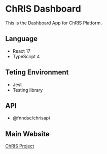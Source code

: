 
# ChRIS Dashboard
This is the Dashboard App for ChRIS Platform.

## Language
* React 17
* TypeScript 4

## Teting Environment
* Jest
* Testing library

## API
* @fnndsc/chrisapi

## Main Website
[ChRIS Project](http://chrisproject.org/)
